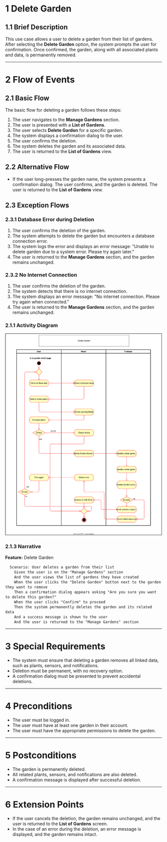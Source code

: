 # 1 Delete Garden

## 1.1 Brief Description

This use case allows a user to delete a garden from their list of gardens. After selecting the **Delete Garden** option, the system prompts the user for confirmation. Once confirmed, the garden, along with all associated plants and data, is permanently removed.

---

# 2 Flow of Events

## 2.1 Basic Flow

The basic flow for deleting a garden follows these steps:

1. The user navigates to the **Manage Gardens** section.
2. The user is presented with a **List of Gardens**.
3. The user selects **Delete Garden** for a specific garden.
4. The system displays a confirmation dialog to the user.
5. The user confirms the deletion.
6. The system deletes the garden and its associated data.
7. The user is returned to the **List of Gardens** view.

## 2.2 Alternative Flow
- If the user long-presses the garden name, the system presents a confirmation dialog. The user confirms, and the garden is deleted. The user is returned to the **List of Gardens** view.

## 2.3 Exception Flows

### 2.3.1 Database Error during Deletion
1. The user confirms the deletion of the garden.
2. The system attempts to delete the garden but encounters a database connection error.
3. The system logs the error and displays an error message: "Unable to delete garden due to a system error. Please try again later."
4. The user is returned to the **Manage Gardens** section, and the garden remains unchanged.

### 2.3.2 No Internet Connection
1. The user confirms the deletion of the garden.
2. The system detects that there is no internet connection.
3. The system displays an error message: "No internet connection. Please try again when connected."
4. The user is returned to the **Manage Gardens** section, and the garden remains unchanged.

### 2.1.1 Activity Diagram

![UML flowchart](https://github.com/DHBW-Malte/gardeningApp/blob/main/docs/assets/svg/useCaseDiagrams/deleteGarden.drawio.svg)

### 2.1.3 Narrative

**Feature:** Delete Garden

```gherkin
  Scenario: User deletes a garden from their list
    Given the user is on the "Manage Gardens" section
    And the user views the list of gardens they have created
    When the user clicks the "Delete Garden" button next to the garden they want to remove
    Then a confirmation dialog appears asking "Are you sure you want to delete this garden?"
    When the user clicks "Confirm" to proceed
    Then the system permanently deletes the garden and its related data
    And a success message is shown to the user
    And the user is returned to the "Manage Gardens" section
```

---

# 3 Special Requirements

- The system must ensure that deleting a garden removes all linked data, such as plants, sensors, and notifications.
- Deletion must be permanent, with no recovery option.
- A confirmation dialog must be presented to prevent accidental deletions.

---

# 4 Preconditions

- The user must be logged in.
- The user must have at least one garden in their account.
- The user must have the appropriate permissions to delete the garden.

---

# 5 Postconditions

- The garden is permanently deleted.
- All related plants, sensors, and notifications are also deleted.
- A confirmation message is displayed after successful deletion.

---

# 6 Extension Points

- If the user cancels the deletion, the garden remains unchanged, and the user is returned to the **List of Gardens** screen.
- In the case of an error during the deletion, an error message is displayed, and the garden remains intact.
